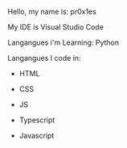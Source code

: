 <div>
        <p>
        Hello, my name is: pr0x1es
        </p>
        </div>
        <div>
            <p>
            My IDE is Visual Studio Code
            </p>
        </div>
        <div>
            <p>
            Langangues i'm 
            Learning:
            Python
            </p>
        </div>
        <div>
            Langangues I code in: 
            <ul>
                <li>
                    HTML
                </li>
            </ul>
            <ul>
                <li>
                    CSS
                </li>
            </ul>
            <ul>
                <li>
                    JS
                </li>
            </ul>
            <ul>
                <li>
                    Typescript
                </li>
            </ul>
            <ul>
                <li>
                    Javascript
                </li>
            </ul>
        </div>
